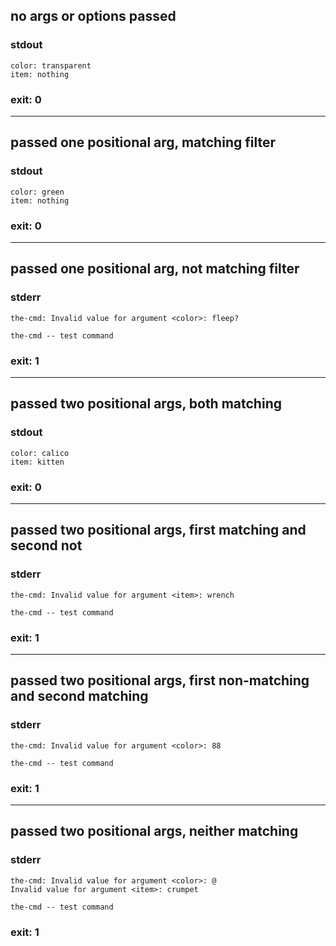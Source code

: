 ## no args or options passed

### stdout
```
color: transparent
item: nothing
```

### exit: 0

- - - - - - - - - -

## passed one positional arg, matching filter

### stdout
```
color: green
item: nothing
```

### exit: 0

- - - - - - - - - -

## passed one positional arg, not matching filter

### stderr
```
the-cmd: Invalid value for argument <color>: fleep?

the-cmd -- test command
```

### exit: 1

- - - - - - - - - -

## passed two positional args, both matching

### stdout
```
color: calico
item: kitten
```

### exit: 0

- - - - - - - - - -

## passed two positional args, first matching and second not

### stderr
```
the-cmd: Invalid value for argument <item>: wrench

the-cmd -- test command
```

### exit: 1

- - - - - - - - - -

## passed two positional args, first non-matching and second matching

### stderr
```
the-cmd: Invalid value for argument <color>: 88

the-cmd -- test command
```

### exit: 1

- - - - - - - - - -

## passed two positional args, neither matching

### stderr
```
the-cmd: Invalid value for argument <color>: @
Invalid value for argument <item>: crumpet

the-cmd -- test command
```

### exit: 1
